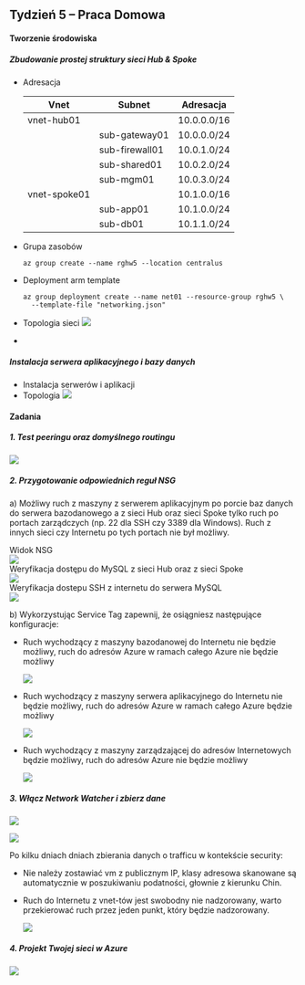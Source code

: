 ## Tydzień 5 – Praca Domowa

#### Tworzenie środowiska

##### Zbudowanie prostej struktury sieci Hub & Spoke

- Adresacja

  | Vnet         | Subnet         | Adresacja   |
  | ------------ | -------------- | ----------- |
  | vnet-hub01   |                | 10.0.0.0/16 |
  |              | sub-gateway01  | 10.0.0.0/24 |
  |              | sub-firewall01 | 10.0.1.0/24 |
  |              | sub-shared01   | 10.0.2.0/24 |
  |              | sub-mgm01      | 10.0.3.0/24 |
  | vnet-spoke01 |                | 10.1.0.0/16 |
  |              | sub-app01      | 10.1.0.0/24 |
  |              | sub-db01       | 10.1.1.0/24 |

- Grupa zasobów 

  ```
  az group create --name rghw5 --location centralus
  ```

  

- Deployment arm template

  ```
  az group deployment create --name net01 --resource-group rghw5 \ 
  	--template-file "networking.json"
  ```

- Topologia sieci
  ![](https://github.com/yourand/szkolaChmury/blob/master/azureSecurity/week5/img/1-topologia-hub-spoke.JPG)

- 

##### Instalacja serwera aplikacyjnego i bazy danych

- Instalacja serwerów i aplikacji
- Topologia
  ![](https://github.com/yourand/szkolaChmury/blob/master/azureSecurity/week5/img/2-topologia-net-serwery.JPG)

#### Zadania

##### 1. Test peeringu oraz domyślnego routingu

  ![](https://github.com/yourand/szkolaChmury/blob/master/azureSecurity/week5/img/3-test-peering.JPG)

##### 2. Przygotowanie odpowiednich reguł NSG

a) Możliwy ruch z maszyny z serwerem aplikacyjnym po porcie baz danych do serwera bazodanowego a z sieci Hub oraz sieci Spoke tylko ruch po portach zarządczych (np. 22 dla SSH czy 3389 dla Windows). Ruch z innych sieci czy Internetu po tych portach nie był możliwy.  

Widok NSG  
  ![](https://github.com/yourand/szkolaChmury/blob/master/azureSecurity/week5/img/6-nsg-view.JPG)  
Weryfikacja dostępu do MySQL z sieci Hub oraz z sieci Spoke  
  ![](https://github.com/yourand/szkolaChmury/blob/master/azureSecurity/week5/img/4-allowMysqlAsg.JPG)  
Weryfikacja dostepu SSH z internetu do serwera MySQL  
  ![](https://github.com/yourand/szkolaChmury/blob/master/azureSecurity/week5/img/5-deny-ssh-internet.JPG)  
  
b) Wykorzystując Service Tag zapewnij, że osiągniesz następujące konfiguracje:

- Ruch wychodzący z maszyny bazodanowej do Internetu nie będzie możliwy, ruch do adresów Azure w ramach całego Azure nie będzie możliwy

  ![](https://github.com/yourand/szkolaChmury/blob/master/azureSecurity/week5/img/7-allow-azure.JPG)

- Ruch wychodzący z maszyny serwera aplikacyjnego do Internetu nie będzie możliwy, ruch do adresów Azure w ramach całego Azure będzie możliwy

  ![](https://github.com/yourand/szkolaChmury/blob/master/azureSecurity/week5/img/8-deny-internet.JPG)

- Ruch wychodzący z maszyny zarządzającej do adresów Internetowych będzie możliwy, ruch do adresów Azure nie będzie możliwy

  ![](https://github.com/yourand/szkolaChmury/blob/master/azureSecurity/week5/img/9-deny-azure.JPG)

##### 3. Włącz Network Watcher i zbierz dane

  ![](https://github.com/yourand/szkolaChmury/blob/master/azureSecurity/week5/img/10-traffic.JPG)  
  
  ![](https://github.com/yourand/szkolaChmury/blob/master/azureSecurity/week5/img/11-traffic-vm.JPG)


Po kilku dniach dniach zbierania danych o trafficu w kontekście security:

- Nie należy zostawiać vm z publicznym IP, klasy adresowa skanowane są automatycznie w poszukiwaniu podatności, głownie z kierunku Chin.
- Ruch do Internetu z vnet-tów jest swobodny nie nadzorowany, warto przekierować ruch przez jeden punkt, który będzie nadzorowany.

  ![](https://github.com/yourand/szkolaChmury/blob/master/azureSecurity/week5/img/12-traffic-trend-malic.JPG)


##### 4. Projekt Twojej sieci w Azure
  ![](https://github.com/yourand/szkolaChmury/blob/master/azureSecurity/week5/img/hub02.jpg)  
  
